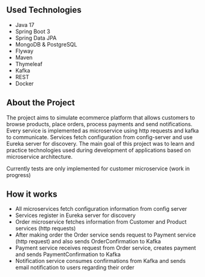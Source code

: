 ## Used Technologies
- Java 17
- Spring Boot 3
- Spring Data JPA
- MongoDB & PostgreSQL
- Flyway
- Maven
- Thymeleaf
- Kafka
- REST
- Docker

## About the Project
The project aims to simulate ecommerce platform that allows customers to browse products, place orders, process payments and send notifications. Every service is implemented as microservice using http requests and kafka to communicate. Services fetch configuration from config-server and use Eureka server for discovery. The main goal of this project was to learn and practice technologies used during development of applications based on microservice architecture.

Currently tests are only implemented for customer microservice (work in progress)

## How it works
- All microservices fetch configuration information from config server
- Services register in Eureka server for discovery
- Order microservice fetches information from Customer and Product services (http requests)
- After making order the Order service sends request to Payment service (http request) and also sends OrderConfirmation to Kafka
- Payment service receives request from Order service, creates payment and sends PaymentConfirmation to Kafka
- Notification service consumes confirmations from Kafka and sends email notification to users regarding their order
